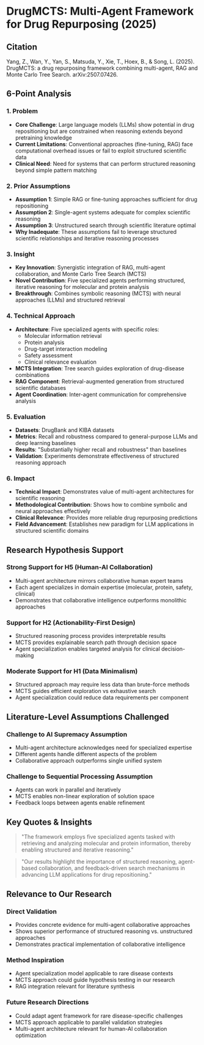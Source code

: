 # DrugMCTS: Multi-Agent Framework for Drug Repurposing (2025)

## Citation
Yang, Z., Wan, Y., Yan, S., Matsuda, Y., Xie, T., Hoex, B., & Song, L. (2025). DrugMCTS: a drug repurposing framework combining multi-agent, RAG and Monte Carlo Tree Search. arXiv:2507.07426.

## 6-Point Analysis

### 1. Problem
- **Core Challenge**: Large language models (LLMs) show potential in drug repositioning but are constrained when reasoning extends beyond pretraining knowledge
- **Current Limitations**: Conventional approaches (fine-tuning, RAG) face computational overhead issues or fail to exploit structured scientific data
- **Clinical Need**: Need for systems that can perform structured reasoning beyond simple pattern matching

### 2. Prior Assumptions
- **Assumption 1**: Simple RAG or fine-tuning approaches sufficient for drug repositioning
- **Assumption 2**: Single-agent systems adequate for complex scientific reasoning
- **Assumption 3**: Unstructured search through scientific literature optimal
- **Why Inadequate**: These assumptions fail to leverage structured scientific relationships and iterative reasoning processes

### 3. Insight
- **Key Innovation**: Synergistic integration of RAG, multi-agent collaboration, and Monte Carlo Tree Search (MCTS)
- **Novel Contribution**: Five specialized agents performing structured, iterative reasoning for molecular and protein analysis
- **Breakthrough**: Combines symbolic reasoning (MCTS) with neural approaches (LLMs) and structured retrieval

### 4. Technical Approach
- **Architecture**: Five specialized agents with specific roles:
  - Molecular information retrieval
  - Protein analysis
  - Drug-target interaction modeling
  - Safety assessment
  - Clinical relevance evaluation
- **MCTS Integration**: Tree search guides exploration of drug-disease combinations
- **RAG Component**: Retrieval-augmented generation from structured scientific databases
- **Agent Coordination**: Inter-agent communication for comprehensive analysis

### 5. Evaluation
- **Datasets**: DrugBank and KIBA datasets
- **Metrics**: Recall and robustness compared to general-purpose LLMs and deep learning baselines
- **Results**: "Substantially higher recall and robustness" than baselines
- **Validation**: Experiments demonstrate effectiveness of structured reasoning approach

### 6. Impact
- **Technical Impact**: Demonstrates value of multi-agent architectures for scientific reasoning
- **Methodological Contribution**: Shows how to combine symbolic and neural approaches effectively
- **Clinical Relevance**: Provides more reliable drug repurposing predictions
- **Field Advancement**: Establishes new paradigm for LLM applications in structured scientific domains

## Research Hypothesis Support

### Strong Support for H5 (Human-AI Collaboration)
- Multi-agent architecture mirrors collaborative human expert teams
- Each agent specializes in domain expertise (molecular, protein, safety, clinical)
- Demonstrates that collaborative intelligence outperforms monolithic approaches

### Support for H2 (Actionability-First Design)
- Structured reasoning process provides interpretable results
- MCTS provides explainable search path through decision space
- Agent specialization enables targeted analysis for clinical decision-making

### Moderate Support for H1 (Data Minimalism)
- Structured approach may require less data than brute-force methods
- MCTS guides efficient exploration vs exhaustive search
- Agent specialization could reduce data requirements per component

## Literature-Level Assumptions Challenged

### Challenge to AI Supremacy Assumption
- Multi-agent architecture acknowledges need for specialized expertise
- Different agents handle different aspects of the problem
- Collaborative approach outperforms single unified system

### Challenge to Sequential Processing Assumption
- Agents can work in parallel and iteratively
- MCTS enables non-linear exploration of solution space
- Feedback loops between agents enable refinement

## Key Quotes & Insights

> "The framework employs five specialized agents tasked with retrieving and analyzing molecular and protein information, thereby enabling structured and iterative reasoning."

> "Our results highlight the importance of structured reasoning, agent-based collaboration, and feedback-driven search mechanisms in advancing LLM applications for drug repositioning."

## Relevance to Our Research

### Direct Validation
- Provides concrete evidence for multi-agent collaborative approaches
- Shows superior performance of structured reasoning vs. unstructured approaches
- Demonstrates practical implementation of collaborative intelligence

### Method Inspiration
- Agent specialization model applicable to rare disease contexts
- MCTS approach could guide hypothesis testing in our research
- RAG integration relevant for literature synthesis

### Future Research Directions
- Could adapt agent framework for rare disease-specific challenges
- MCTS approach applicable to parallel validation strategies
- Multi-agent architecture relevant for human-AI collaboration optimization